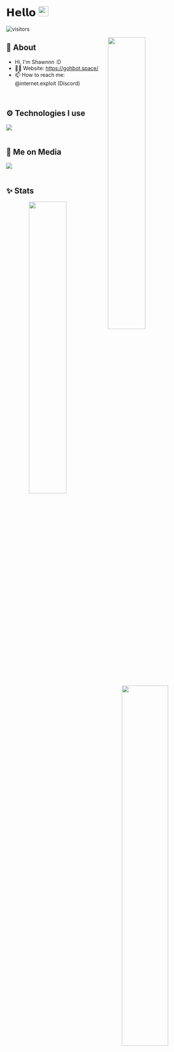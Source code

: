 # 𝗛𝗲𝗹𝗹𝗼 <img src="https://user-images.githubusercontent.com/5679180/79618120-0daffb80-80be-11ea-819e-d2b0fa904d07.gif" width="27"> 

![visitors](https://visitor-badge.laobi.icu/badge?page_id=AntyBD)

<img width="45%" align="right" src="https://github-readme-streak-stats.herokuapp.com/?user=AntyBD&theme=dark&hide_border=true&stroke=0000&background=0D1117">

<div align="left" width="100%">
   
## 🧐 About

- Hi, I'm Shawnnn :D
- 👨‍💻 Website: https://gohbot.space/
- 📫 How to reach me: @internet.exploit (Discord)
  
<br />
   
## ⚙️ Technologies I use
   
<img src="https://skillicons.dev/icons?i=python,js,ts,php,html,css,lua,vue,nuxt,mongodb,mysql,sqlite&theme=dark" />
</div>

<br />

## 📱 Me on Media
<div>
   <a href="https://discord.com/users/937103257308921856"><img src="https://skillicons.dev/icons?i=discord&theme=dark" /></a>
</div>


<br />

## ✨ Stats

<div align="center" width="100%">
   <img align="left" width="45%" src="https://github-readme-stats.vercel.app/api?username=AntyBD&show_icons=true&count_private=true&theme=react&hide_border=true&bg_color=0D1117">
   <img align="right" width="50%" src="https://activity-graph.herokuapp.com/graph?username=AntyBD&bg_color=0D1117&color=5BCDEC&line=5BCDEC&point=FFFFFF&hide_border=true"></div>
</div>

<br />
<br />
